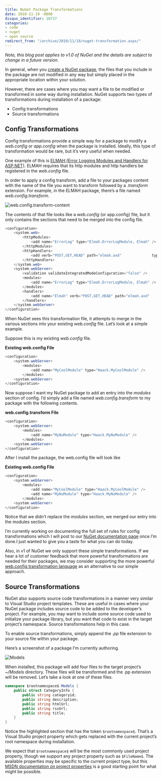 ```yaml
---
title: NuGet Package Transformations
date: 2010-11-19 -0800
disqus_identifier: 18737
categories:
- code
- nuget
- open source
redirect_from: "/archive/2010/11/18/nuget-transformation.aspx/"
---
```


*Note, this blog post applies to v1.0 of NuGet and the details are
subject to change in a future version.*

In general, when you [create a NuGet
package](http://nuget.codeplex.com/documentation?title=Creating%20a%20Package "Creating a NuGet package"),
the files that you include in the package are not modified in any way
but simply placed in the appropriate location within your solution.

However, there are cases where you may want a file to be modified or
transformed in some way during installation. NuGet supports two types of
transformations during installation of a package:

-   Config transformations
-   Source transformations

Config Transformations
----------------------

Config transformations provide a simple way for a package to modify a
*web.config* or *app.config* when the package is installed. Ideally,
this type of transformation would be rare, but it’s very useful when
needed.

One example of this is [ELMAH (Error Logging Modules and Handlers for
ASP.NET)](http://code.google.com/p/elmah/ "ELMAH"). ELMAH requires that
its http modules and http handlers be registered in the *web.config*
file.

In order to apply a config transform, add a file to your packages
content with the name of the file you want to transform followed by a
*.transform* extension. For example, in the ELMAH package, there’s a
file named *web.config.transform*.

![web.config.transform-content](https://haacked.com/images/haacked_com/WindowsLiveWriter/NuPack-Package-Transformations_DA82/web.config.transform-content_ff374058-650a-4f04-b399-9abb2415940d.png "web.config.transform-content")

The contents of that file looks like a *web.config* (or app.config)
file, but it only contains the sections that need to be merged into the
config file.

```csharp
<configuration>
    <system.web>
        <httpModules>
            <add name="ErrorLog" type="Elmah.ErrorLogModule, Elmah" />
        </httpModules>
        <httpHandlers>
            <add verb="POST,GET,HEAD" path="elmah.axd"              type="Elmah.ErrorLogPageFactory, Elmah" />
        </httpHandlers>
    </system.web>
    <system.webServer>
        <validation validateIntegratedModeConfiguration="false" />
        <modules>
            <add name="ErrorLog" type="Elmah.ErrorLogModule, Elmah" />
        </modules>
        <handlers>
            <add name="Elmah" verb="POST,GET,HEAD" path="elmah.axd"              type="Elmah.ErrorLogPageFactory, Elmah" />
        </handlers>
    </system.webServer>
</configuration>
```

When NuGet sees this transformation file, it attempts to merge in the
various sections into your existing *web.config* file. Let’s look at a
simple example.

Suppose this is my existing *web.config* file.

**Existing web.config File**

```csharp
<configuration>
    <system.webServer>
        <modules>
            <add name="MyCoolModule" type="Haack.MyCoolModule" />
        </modules>
    <system.webServer>
</configuration>
```

Now suppose I want my NuGet package to add an entry into the *modules*
section of config. I’d simply add a file named *web.config.transform* to
my package with the following contents.

**web.config.transform File**

```csharp
<configuration>
    <system.webServer>
        <modules>
            <add name="MyNuModule" type="Haack.MyNuModule" />
        </modules>
    <system.webServer>
</configuration>
```

After I install the package, the web.config file will look like

**Existing web.config File**

```csharp
<configuration>
    <system.webServer>
        <modules>
            <add name="MyCoolModule" type="Haack.MyCoolModule" />
            <add name="MyNuModule" type="Haack.MyNuModule" />
        </modules>
    <system.webServer>
</configuration>
```

Notice that we didn’t replace the *modules* section, we merged our entry
into the modules section.

I’m currently working on documenting the full set of rules for config
transformations which I will post to our [NuGet documentation
page](http://nuget.codeplex.com/documentation "NuGet Documentation")
once I’m done.I just wanted to give you a taste for what you can do
today.

Also, in v1 of NuGet we only support these simple transformations. If we
hear a lot of customer feedback that more powerful transformations are
needed for their packages, we may consider supporting the more powerful
[web.config transformation
language](http://vishaljoshi.blogspot.com/2009/03/web-deployment-webconfig-transformation_23.html "Web Deployment: Web.Config Transformation")
as an alternative to our simple approach.

Source Transformations
----------------------

NuGet also supports source code transformations in a manner very similar
to Visual Studio project templates. These are useful in cases where your
NuGet package includes source code to be added to the developer’s
project. For example, you may want to include some source code used to
initialize your package library, but you want that code to exist in the
target project’s namespace. Source transformations help in this case.

To enable source transformations, simply append the *.pp* file extension
to your source file within your package.

Here’s a screenshot of a package I’m currently authoring.

![Models](https://haacked.com/images/haacked_com/WindowsLiveWriter/NuPack-Package-Transformations_DA82/Models_c4f31cf2-5437-4429-a49d-dd908c972b19.png "Models")

When installed, this package will add four files to the target project’s
*\~/Models* directory. These files will be transformed and the .pp
extension will be removed. Let’s take a look at one of these files.

```csharp
namespace $rootnamespace$.Models {
    public struct CategoryInfo {
        public string categoryid;
        public string description;
        public string htmlUrl;
        public string rssUrl;
        public string title;
    }
}
```

Notice the highlighted section that has the token `$rootnamespace$`.
That’s a Visual Studio project property which gets replaced with the
current project’s root namespace during installation.

We expect that `$rootnamespace$` will be the most commonly used project
property, though we support any project property such as `$FileName$`.
The available properties may be specific to the current project type,
but this [MSDN documentation on project
properties](http://msdn.microsoft.com/en-us/library/vslangproj.projectproperties_properties(VS.80).aspx "MSDN Documentation ProjectProperties Properties")
is a good starting point for what might be possible.

